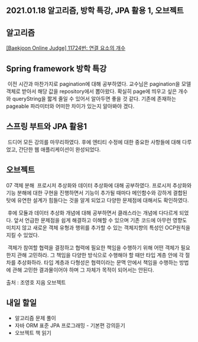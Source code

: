 ## 2021.01.18 알고리즘, 방학 특강, JPA 활용 1, 오브젝트

## 알고리즘
[[Baekjoon Online Judge] 11724번: 연결 요소의 개수](https://hyeonic.tistory.com/65)

## Spring framework 방학 특강
&nbsp;이전 시간과 마찬가지로 pagination에 대해 공부하였다. 교수님은 pagination을 모델 객체로 받아서 해당 값을 repository에서 뽑아왔다. 확실히 page에 띄우고 싶은 개수와 queryString을 짧게 줄일 수 있어서 알아두면 좋을 것 같다. 기존에 존재하는 pageable 파라미터와 어떠한 차이가 있는지 알아봐야 겠다.

## 스프링 부트와 JPA 활용1
&nbsp;드디어 모든 강의를 마무리하였다. 후에 엔티티 수정에 대한 중요한 사항들에 대해 다루었고, 간단한 웹 애플리케이션이 완성되었다. 

## 오브젝트 
07 객체 분해
&nbsp;프로시저 추상화와 데이터 추상화에 대해 공부하였다. 프로시저 추상화와 기능 분해에 대한 구현을 진행하면서 기능이 추가될 때마다 메인함수와 강하게 결합된 탓에 유연한 설계가 힘들다는 것을 알게 되었고 다양한 문제점에 대해서도 확인하였다.

&nbsp;후에 모듈과 데이터 추상화 개념에 대해 공부하면서 클래스라는 개념에 다다르게 되었다. 앞서 언급한 문제점을 쉽게 해결하고 이해할 수 있으며 기존 코드에 아무런 영향도 미치지 않고 새로운 객체 유형과 행위를 추가할 수 있는 객체지향의 특성인 OCP원칙을 지킬 수 있었다. 

&nbsp;객체가 참여할 협력을 결정하고 협력에 필요한 책임을 수행하기 위해 어떤 객체가 필요한지 관해 고민하라. 그 책임을 다양한 방식으로 수행해야 할 때만 타입 계층 안에 각 절차를 추상화하라. 타입 계층과 다형성은 협력이라는 문맥 안에서 책임을 수행하는 방법에 관해 고민한 결과물이어야 하며 그 자체가 목적이 되어서는 안된다.

출처 : 조영호 지음 오브젝트

## 내일 할일
 - 알고리즘 문제 풀이
 - 자바 ORM 표준 JPA 프로그래밍 - 기본편 강의듣기
 - 오브젝트 책 읽기